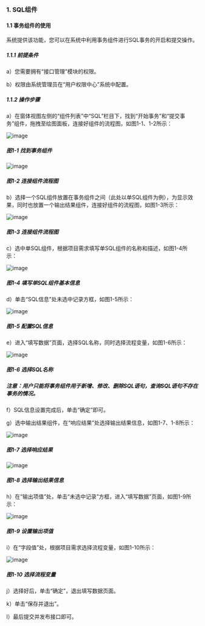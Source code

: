### 1. SQL组件

#### 1.1 事务组件的使用

系统提供该功能，您可以在系统中利用事务组件进行SQL事务的开启和提交操作。

##### 1.1.1 前提条件

a）您需要拥有“接口管理”模块的权限。

b）权限由系统管理员在“用户权限中心”系统中配置。

##### 1.1.2 操作步骤

a）在窗体视图左侧的“组件列表”中“SQL”栏目下，找到“开始事务”和“提交事务”组件，拖拽至绘图面板，连接好组件的流程图，如图1-1、1-2所示：

![image](https://user-images.githubusercontent.com/79617492/180125062-1fcb65fb-37ba-4a19-be26-90ffbe4a882f.png)

##### 图1-1 找到事务组件

![image](https://user-images.githubusercontent.com/79617492/180125071-3f5622b1-7a6e-468b-b4d6-28f7a636c023.png)

##### 图1-2 连接组件流程图

b）选择一个SQL组件放置在事务组件之间（此处以单SQL组件为例），为显示效果，同时也放置一个输出结果组件，连接好组件的流程图，如图1-3所示：

![image](https://user-images.githubusercontent.com/79617492/180140775-9850b4c2-2063-4162-8cf4-50b8dcc349de.png)

##### 图1-3 连接组件流程图

c）选中单SQL组件，根据项目需求填写单SQL组件的名称和描述，如图1-4所示：

![image](https://user-images.githubusercontent.com/79617492/180140788-a10e288b-2e94-4fc5-9135-b89a1ffd9a70.png)

##### 图1-4 填写单SQL组件基本信息

d）单击“SQL信息”处未选中记录方框，如图1-5所示：

![image](https://user-images.githubusercontent.com/79617492/180140804-04c88341-4347-4972-9e49-30a813c6d420.png)

##### 图1-5 配置SQL信息

e）进入“填写数据”页面，选择SQL名称，同时选择流程变量，如图1-6所示：

![image](https://user-images.githubusercontent.com/79617492/180140818-b6261d72-a599-43b6-bc80-5e81f3611d2a.png)

##### 图1-6 选择SQL名称

##### 注意：用户只能将事务组件用于新增、修改、删除SQL语句，查询SQL语句不存在事务的情况。

f）SQL信息设置完成后，单击“确定”即可。

g）选中输出结果组件，在“响应结果”处选择输出结果信息，如图1-7、1-8所示：

![image](https://user-images.githubusercontent.com/79617492/180140833-9ef6a825-3b00-453e-9c0e-fa1044ddb75a.png)

##### 图1-7 选择响应结果

![image](https://user-images.githubusercontent.com/79617492/180140849-cd6b6ee7-1f94-4b5f-a3a8-8d9853f34071.png)

##### 图1-8 选择输出结果信息

h）在“输出项值”处，单击“未选中记录”方框，进入“填写数据”页面，如图1-9所示：

![image](https://user-images.githubusercontent.com/79617492/180140866-198de14b-a5ea-47a2-beb7-b08c3548b946.png)

##### 图1-9 设置输出项值

i）在“字段值”处，根据项目需求选择流程变量，如图1-10所示：

![image](https://user-images.githubusercontent.com/79617492/180140877-550a9669-a08b-4751-8442-9fd738d07a8a.png)

##### 图1-10 选择流程变量

j）选择好后，单击“确定”，退出填写数据页面。

k）单击“保存并退出”。

l）最后提交并发布接口即可。
